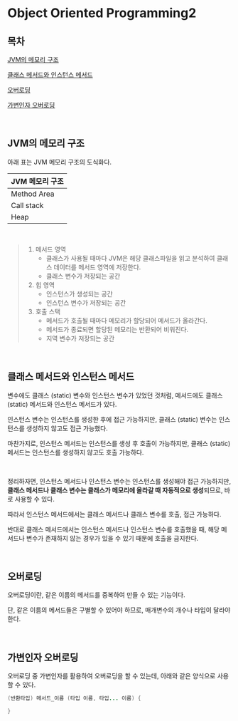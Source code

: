 # Object Oriented Programming2

## 목차

[JVM의 메모리 구조](#JVM의-메모리-구조)

[클래스 메서드와 인스턴스 메서드](#클래스-메서드와-인스턴스-메서드)

[오버로딩](#오버로딩)

[가변인자 오버로딩](#가변인자-오버로딩)

<br>

## JVM의 메모리 구조

아래 표는 JVM 메모리 구조의 도식화다.

| JVM 메모리 구조 |
| --------------- |
| Method Area     |
| Call stack      |
| Heap            |

<br>

> 1. 메서드 영역
>    - 클래스가 사용될 때마다 JVM은 해당 클래스파일을 읽고 분석하여 클래스 데이터를 메서드 영역에 저장한다.
>    - 클래스 변수가 저장되는 공간
> 2. 힙 영역
>    - 인스턴스가 생성되는 공간
>    - 인스턴스 변수가 저장되는 공간
> 3. 호출 스택
>    - 메서드가 호출될 때마다 메모리가 할당되어 메서드가 올라간다.
>    - 메서드가 종료되면 할당된 메모리는 반환되어 비워진다.
>    - 지역 변수가 저장되는 공간

<br>

## 클래스 메서드와 인스턴스 메서드

변수에도 클래스 (static) 변수와 인스턴스 변수가 있었던 것처럼, 메서드에도 클래스 (static) 메서드와 인스턴스 메서드가 있다.

인스턴스 변수는 인스턴스를 생성한 후에 접근 가능하지만, 클래스 (static) 변수는 인스턴스를 생성하지 않고도 접근 가능했다.

마찬가지로, 인스턴스 메서드는 인스턴스를 생성 후 호출이 가능하지만, 클래스 (static) 메서드는 인스턴스를 생성하지 않고도 호출 가능하다.

<br>

정리하자면, 인스턴스 메서드나 인스턴스 변수는 인스턴스를 생성해야 접근 가능하지만, **클래스 메서드나 클래스 변수는 클래스가 메모리에 올라갈 때 자동적으로 생성**되므로, 바로 사용할 수 있다.

따라서 인스턴스 메서드에서는 클래스 메서드나 클래스 변수를 호출, 접근 가능하다.

반대로 클래스 메서드에서는 인스턴스 메서드나 인스턴스 변수를 호출했을 때, 해당 메서드나 변수가 존재하지 않는 경우가 있을 수 있기 때문에 호출을 금지한다.

<br>

## 오버로딩

오버로딩이란, 같은 이름의 메서드를 중복하여 만들 수 있는 기능이다.

단, 같은 이름의 메서드들은 구별할 수 있어야 하므로, 매개변수의 개수나 타입이 달라야 한다.

<br>

## 가변인자 오버로딩

오버로딩 중 가변인자를 활용하여 오버로딩을 할 수 있는데, 아래와 같은 양식으로 사용할 수 있다.

```java
(반환타입) 메서드_이름 (타입 이름, 타입... 이름) {

}
```
